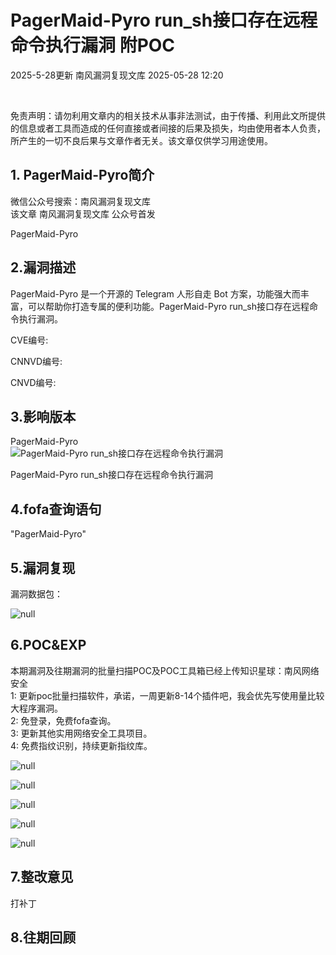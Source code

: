 #  PagerMaid-Pyro run_sh接口存在远程命令执行漏洞 附POC   
2025-5-28更新  南风漏洞复现文库   2025-05-28 12:20  
  
   
  
免责声明：请勿利用文章内的相关技术从事非法测试，由于传播、利用此文所提供的信息或者工具而造成的任何直接或者间接的后果及损失，均由使用者本人负责，所产生的一切不良后果与文章作者无关。该文章仅供学习用途使用。  
## 1. PagerMaid-Pyro简介  
  
微信公众号搜索：南风漏洞复现文库  
该文章 南风漏洞复现文库 公众号首发  
  
PagerMaid-Pyro  
## 2.漏洞描述  
  
PagerMaid-Pyro 是一个开源的 Telegram 人形自走 Bot 方案，功能强大而丰富，可以帮助你打造专属的便利功能。PagerMaid-Pyro run_sh接口存在远程命令执行漏洞。  
  
CVE编号:  
  
CNNVD编号:  
  
CNVD编号:  
## 3.影响版本  
  
PagerMaid-Pyro  
![PagerMaid-Pyro  run_sh接口存在远程命令执行漏洞](https://mmbiz.qpic.cn/sz_mmbiz_png/HsJDm7fvc3aszAB7ohIrmgAJMQQYWA5lsyIu8wvy9gnJx6icRdgPiaMJFjxQX4QA2c8Wa8mG8Jy5hiaibqRvqaTuxg/640?wx_fmt=png&from=appmsg "null")  
  
PagerMaid-Pyro run_sh接口存在远程命令执行漏洞  
## 4.fofa查询语句  
  
"PagerMaid-Pyro"  
## 5.漏洞复现  
  
漏洞数据包：  
  
![](https://mmbiz.qpic.cn/sz_mmbiz_jpg/HsJDm7fvc3aszAB7ohIrmgAJMQQYWA5l9GEHUiaoY9PRficvSGiaFUZoOZxPoPxvDSUpXicypDzkgDl6PwficWjLpsA/640?wx_fmt=jpeg&from=appmsg "null")  
  
## 6.POC&EXP  
  
本期漏洞及往期漏洞的批量扫描POC及POC工具箱已经上传知识星球：南风网络安全  
1: 更新poc批量扫描软件，承诺，一周更新8-14个插件吧，我会优先写使用量比较大程序漏洞。  
2: 免登录，免费fofa查询。  
3: 更新其他实用网络安全工具项目。  
4: 免费指纹识别，持续更新指纹库。  
  
![](https://mmbiz.qpic.cn/sz_mmbiz_jpg/HsJDm7fvc3aszAB7ohIrmgAJMQQYWA5lAvuicBDZe4M3g7FdEGl1BGbj5qhxGpMdUtoxSnTSyofhMAj0a77e7Mg/640?wx_fmt=jpeg&from=appmsg "null")  
  
  
![](https://mmbiz.qpic.cn/sz_mmbiz_jpg/HsJDm7fvc3aszAB7ohIrmgAJMQQYWA5lQYY4t2L826icicibBIfhzxtic2icL1jd5iatolbsb4yckbJWalrpVEOFW9VQ/640?wx_fmt=jpeg&from=appmsg "null")  
  
  
![](https://mmbiz.qpic.cn/sz_mmbiz_jpg/HsJDm7fvc3aszAB7ohIrmgAJMQQYWA5ld0pfrkPlPmlhgtVVVayPGMwXANBF4Yafcrn9aiaKZj2H3HtJz9miafMA/640?wx_fmt=jpeg&from=appmsg "null")  
  
  
![](https://mmbiz.qpic.cn/sz_mmbiz_jpg/HsJDm7fvc3aszAB7ohIrmgAJMQQYWA5lfLpvFhEt5AdNBzVvekLVibXgcJib8ar4dnd28LGnAiaXzwYscibnLMV0icQ/640?wx_fmt=jpeg&from=appmsg "null")  
  
  
![](https://mmbiz.qpic.cn/sz_mmbiz_jpg/HsJDm7fvc3aszAB7ohIrmgAJMQQYWA5lcqEMLuo5XAb21kpibKv3h6Byoia2tvicIPuRQPbKicbrNsUfTQlLT4laqA/640?wx_fmt=jpeg&from=appmsg "null")  
  
## 7.整改意见  
  
打补丁  
## 8.往期回顾  
  
  
   
  
  
  
